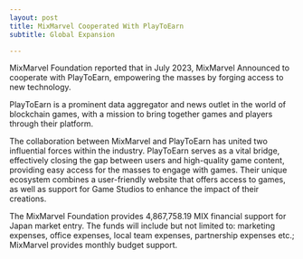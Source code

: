 ```yaml
---
layout: post
title: MixMarvel Cooperated With PlayToEarn
subtitle: Global Expansion

---
```


MixMarvel Foundation reported that in July 2023, MixMarvel Announced to cooperate with PlayToEarn, empowering the masses by forging access to new technology.

PlayToEarn is a prominent data aggregator and news outlet in the world of blockchain games, with a mission to bring together games and players through their platform. 

The collaboration between MixMarvel and PlayToEarn has united two influential forces within the industry. PlayToEarn serves as a vital bridge, effectively closing the gap between users and high-quality game content, providing easy access for the masses to engage with games. Their unique ecosystem combines a user-friendly website that offers access to games, as well as support for Game Studios to enhance the impact of their creations. 

The MixMarvel Foundation provides 4,867,758.19 MIX financial support for Japan market entry. The funds will include but not limited to: marketing expenses, office expenses, local team expenses, partnership expenses etc.; MixMarvel provides monthly budget support.


